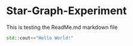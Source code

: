 # Star-Graph-Experiment
This is testing the ReadMe.md markdown file

```cpp
std::cout<<"Hello World!"
```

